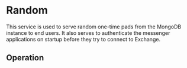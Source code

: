 # Random
This service is used to serve random one-time pads from the MongoDB instance 
to end users. It also serves to authenticate the messenger applications on 
startup before they try to connect to Exchange. 

## Operation
